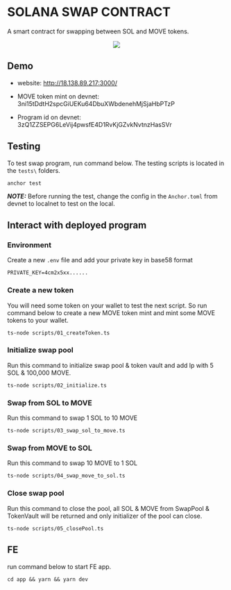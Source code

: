 # SOLANA SWAP CONTRACT

A smart contract for swapping between SOL and MOVE tokens.

<p align="center">
  <img src="https://drive.google.com/file/d/1uBIdOUkuNw8YwqQLHadJi7cmvYL35vdN/view?usp=sharing">
</p>

## Demo

- website: http://18.138.89.217:3000/

- MOVE token mint on devnet: 3ni15tDdtH2spcGiUEKu64DbuXWbdenehMjSjaHbPTzP

- Program id on devnet: 3zQ1ZZSEPG6LeVij4pwsfE4D1RvKjGZvkNvtnzHasSVr

## Testing

To test swap program, run command below. The testing scripts is located in the `tests\` folders.

```
anchor test
```

**_NOTE:_** Before running the test, change the config in the `Anchor.toml` from devnet to localnet to test on the local.

## Interact with deployed program

### Environment

Create a new `.env` file and add your private key in base58 format

```
PRIVATE_KEY=4cm2x5xx......
```

### Create a new token

You will need some token on your wallet to test the next script. So run command below to create a new MOVE token mint and mint some MOVE tokens to your wallet.

```
ts-node scripts/01_createToken.ts
```

### Initialize swap pool

Run this command to initialize swap pool & token vault and add lp with 5 SOL & 100,000 MOVE.

```
ts-node scripts/02_initialize.ts
```

### Swap from SOL to MOVE

Run this command to swap 1 SOL to 10 MOVE

```
ts-node scripts/03_swap_sol_to_move.ts
```

### Swap from MOVE to SOL

Run this command to swap 10 MOVE to 1 SOL

```
ts-node scripts/04_swap_move_to_sol.ts
```

### Close swap pool

Run this command to close the pool, all SOL & MOVE from SwapPool & TokenVault will be returned and only initializer of the pool can close.

```
ts-node scripts/05_closePool.ts
```

## FE

run command below to start FE app.

```
cd app && yarn && yarn dev
```
